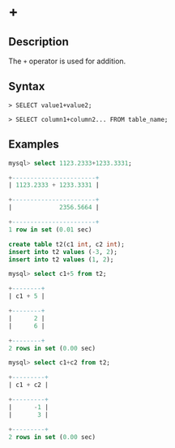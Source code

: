 # **+**

## **Description**

The `+` operator is used for addition.

## **Syntax**

```
> SELECT value1+value2;
```

```
> SELECT column1+column2... FROM table_name;
```

## **Examples**

```sql
mysql> select 1123.2333+1233.3331;

+-----------------------+
| 1123.2333 + 1233.3331 |

+-----------------------+
|             2356.5664 |

+-----------------------+
1 row in set (0.01 sec)
```

```sql
create table t2(c1 int, c2 int);
insert into t2 values (-3, 2);
insert into t2 values (1, 2);

mysql> select c1+5 from t2;

+--------+
| c1 + 5 |

+--------+
|      2 |
|      6 |

+--------+
2 rows in set (0.00 sec)

mysql> select c1+c2 from t2;

+---------+
| c1 + c2 |

+---------+
|      -1 |
|       3 |

+---------+
2 rows in set (0.00 sec)
```
